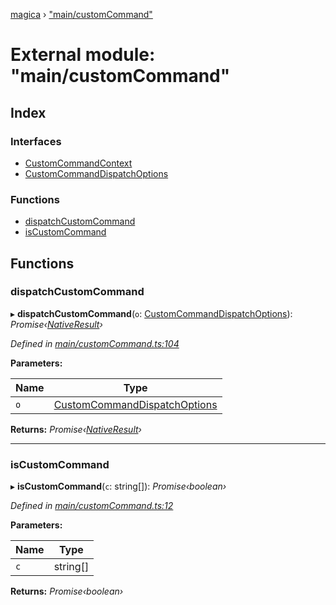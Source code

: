 [magica](../README.md) › ["main/customCommand"](_main_customcommand_.md)

# External module: "main/customCommand"

## Index

### Interfaces

* [CustomCommandContext](../interfaces/_main_customcommand_.customcommandcontext.md)
* [CustomCommandDispatchOptions](../interfaces/_main_customcommand_.customcommanddispatchoptions.md)

### Functions

* [dispatchCustomCommand](_main_customcommand_.md#dispatchcustomcommand)
* [isCustomCommand](_main_customcommand_.md#iscustomcommand)

## Functions

###  dispatchCustomCommand

▸ **dispatchCustomCommand**(`o`: [CustomCommandDispatchOptions](../interfaces/_main_customcommand_.customcommanddispatchoptions.md)): *Promise‹[NativeResult](../interfaces/_imagemagick_createmain_.nativeresult.md)›*

*Defined in [main/customCommand.ts:104](https://github.com/cancerberoSgx/magica/blob/8fb28f9/src/main/customCommand.ts#L104)*

**Parameters:**

Name | Type |
------ | ------ |
`o` | [CustomCommandDispatchOptions](../interfaces/_main_customcommand_.customcommanddispatchoptions.md) |

**Returns:** *Promise‹[NativeResult](../interfaces/_imagemagick_createmain_.nativeresult.md)›*

___

###  isCustomCommand

▸ **isCustomCommand**(`c`: string[]): *Promise‹boolean›*

*Defined in [main/customCommand.ts:12](https://github.com/cancerberoSgx/magica/blob/8fb28f9/src/main/customCommand.ts#L12)*

**Parameters:**

Name | Type |
------ | ------ |
`c` | string[] |

**Returns:** *Promise‹boolean›*
